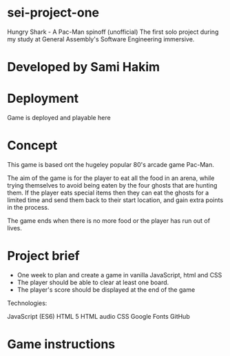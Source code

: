 # sei-project-one

Hungry Shark - A Pac-Man spinoff (unofficial)
The first solo project during my study at General Assembly's Software Engineering immersive. 

# Developed by Sami Hakim 

# Deployment
Game is deployed and playable here 

# Concept 
This game is based ont the hugeley popular 80's arcade game Pac-Man. 

The aim of the game is for the player to eat all the food in an arena, while trying themselves to avoid being eaten by the four ghosts that are hunting them.
If the player eats special items then they can eat the ghosts for a limited time and send them back to their start location, and gain extra points in the process. 

The game ends when there is no more food or the player has run out of lives. 

# Project brief

* One week to plan and create a game in vanilla JavaScript, html and CSS 
* The player should be able to clear at least one board.
* The player's score should be displayed at the end of the game

Technologies:

JavaScript (ES6)
HTML 5
HTML audio
CSS
Google Fonts
GitHub


# Game instructions 









